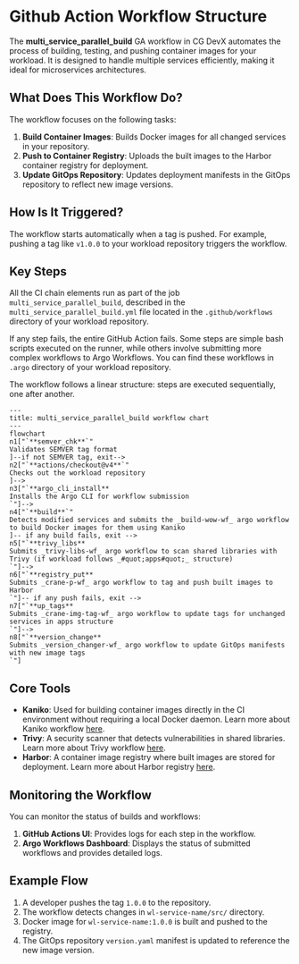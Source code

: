 # Github Action Workflow Structure

The **multi_service_parallel_build** GA workflow in CG DevX automates the process of building, testing, and pushing container images for your workload. It is designed to handle multiple services efficiently, making it ideal for microservices architectures.

## What Does This Workflow Do?

The workflow focuses on the following tasks:

1. **Build Container Images**: Builds Docker images for all changed services in your repository.
2. **Push to Container Registry**: Uploads the built images to the Harbor container registry for deployment.
3. **Update GitOps Repository**: Updates deployment manifests in the GitOps repository to reflect new image versions.

## How Is It Triggered?

The workflow starts automatically when a tag is pushed. For example, pushing a tag like `v1.0.0` to your workload repository triggers the workflow.

## Key Steps

All the CI chain elements run as part of the job `multi_service_parallel_build`, described in the `multi_service_parallel_build.yml` file located in the `.github/workflows` directory of your workload repository.

If any step fails, the entire GitHub Action fails. Some steps are simple bash scripts executed on the runner, while others involve submitting more complex workflows to Argo Workflows. You can find these workflows in `.argo` directory of your workload repository.

The workflow follows a linear structure: steps are executed sequentially, one after another.

```mermaid
---
title: multi_service_parallel_build workflow chart
---
flowchart 
n1["`**semver_chk**`"
Validates SEMVER tag format
]--if not SEMVER tag, exit-->
n2["`**actions/checkout@v4**`"
Checks out the workload repository
]-->
n3["`**argo_cli_install**
Installs the Argo CLI for workflow submission
`"]-->
n4["`**build**`"
Detects modified services and submits the _build-wow-wf_ argo workflow to build Docker images for them using Kaniko
]-- if any build fails, exit -->
n5["`**trivy_libs**
Submits _trivy-libs-wf_ argo workflow to scan shared libraries with Trivy (if workload follows _#quot;apps#quot;_ structure)
`"]-->
n6["`**registry_put**
Submits _crane-p-wf_ argo workflow to tag and push built images to Harbor
`"]-- if any push fails, exit -->
n7["`**up_tags**
Submits _crane-img-tag-wf_ argo workflow to update tags for unchanged services in apps structure
`"]-->
n8["`**version_change**
Submits _version_changer-wf_ argo workflow to update GitOps manifests with new image tags
`"]
```

## Core Tools

- **Kaniko**: Used for building container images directly in the CI environment without requiring a local Docker daemon. Learn more about Kaniko workflow [here](kaniko_build.md).
- **Trivy**: A security scanner that detects vulnerabilities in shared libraries. Learn more about Trivy workflow [here](trivy.md).
- **Harbor**: A container image registry where built images are stored for deployment. Learn more about Harbor registry [here](../artifacts/registry.md).

## Monitoring the Workflow

You can monitor the status of builds and workflows:

1. **GitHub Actions UI**: Provides logs for each step in the workflow.
2. **Argo Workflows Dashboard**: Displays the status of submitted workflows and provides detailed logs.

## Example Flow

1. A developer pushes the tag `1.0.0` to the repository.
2. The workflow detects changes in `wl-service-name/src/` directory.
3. Docker image for `wl-service-name:1.0.0` is built and pushed to the registry.
4. The GitOps repository `version.yaml` manifest is updated to reference the new image version.
